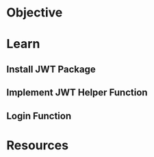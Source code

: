 # Objective


# Learn
## Install JWT Package

## Implement JWT Helper Function

## Login Function



# Resources